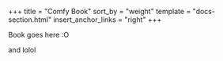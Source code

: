 +++
title = "Comfy Book"
sort_by = "weight"
template = "docs-section.html"
insert_anchor_links = "right"
+++

Book goes here :O

and lolol
